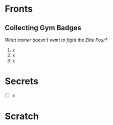 # Fronts

## Collecting Gym Badges

*What trainer doesn't want to fight the Elite Four?*

1. x
2. x
3. x

# Secrets 

- [ ] x

# Scratch 